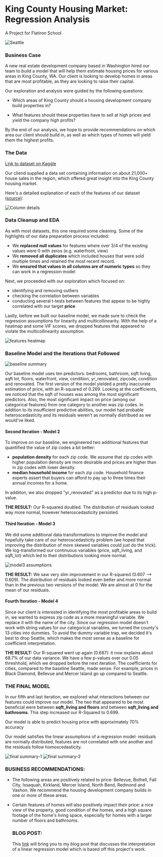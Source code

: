 # King County Housing Market: Regression Analysis
A Project for Flatiron School

![Seattle](images/seattle.jpeg)

### Business Case

A new real estate development company based in Washington hired our team to build a model that will help them estimate housing prices for various areas in King County, WA. Our client is looking to develop homes in areas that are most profitable, as they are looking to raise their capital. 

Our exploration and analysis were guided by the following questions:

* Which areas of King County should a housing development company build properties in? 

* What features should these properties have to sell at high prices and yield the company high profits?

By the end of our analysis, we hope to provide recommendations on which area our client should build in, as well as which types of homes will yield them the highest profits.

### The Data

[Link to dataset on Kaggle](https://www.kaggle.com/harlfoxem/housesalesprediction)

Our cliend supplied a data set containing information on about 21,000+ house sales in the region, which offered great insight into the King County housing market. 

Here's a detailed explanation of each of the features of our dataset [(source)](https://www.slideshare.net/PawanShivhare1/predicting-king-county-house-prices): 

![Column details](images/headers-explained.png)

### Data Cleanup and EDA

As with most datasets, this one required some cleaning. Some of the highlights of our data preparation process included:

* We **replaced null values** for features where over 3/4 of the existing values were 0 with zeros (e.g. waterfront, view)
* We **removed all duplicates** which included houses that were sold multiple times and retained the most recent record. 
* We **ensured that values in all columns are of numeric types** so they can work in a regression model 

Next, we proceeded with our exploration which focused on:

* identifying and removing outliers
* checking the correlation between variables 
* conducting several t-tests between features that appear to be highly correlated with our target **price**

Lastly, before we built our baseline model, we made sure to check the regression assumptions for linearity and multicollinearity. 
With the help of a heatmap and some VIF scores, we dropped features that appeared to violate the multicollinearity assumption. 

![features heatmap](images/heatmap.png)

### Baseline Model and the Iterations that Followed

![baseline summary](images/baseline_model.png)

Our baseline model uses ten predictors: bedrooms, bathroom, sqft living, sqft lot, floors, waterfront, view, condition, yr_renovated, zipcode, condition and renovated. The first version of the model yielded a pretty inaccurate estimation of price, with an R-squared of 0.269. Looking at the coefficients, we noticed that the sqft of houses was among the most significant predictors. Also, the most significant impact on price (among our categorical features) from one category to another was zip codes. In addition to its insufficient predictive abilities, our model had probable heteroscedasticity and its residuals weren't as normally distribued as we would've liked.

#### Second Iteration - Model 2

To improve on our baseline, we engineered two additional features that quantified the value of zip codes a bit better: 

 * **population density** for each zip code. We assume that zip codes with higher population density are more desirable and prices are higher than in zip codes with lower density.
 * **median household income** for each zip code. Household finance experts assert that buyers can afford to pay up to three times their annual incomes for a home.

In addiiton, we also dropped "yr_renovated" as a predictor due to its high p-value. 

**THE RESULT:** Our R-squared doubled. The distribution of residuals looked way more normal, however heteroscedasticity persisted. 

#### Third Iteration - Model 3

We did some additional data transformations to improve the model and hopefully take care of our heteroscedasticity problem (we hoped that improving the distribution of more skewed variables could just do the trick). We log-transformed our continuous variables (price, sqft_living, and sqft_lot) which led to their distributions looking more normal.
 
  ![model3 assumptions](images/model_4_assumptions.png)
 
 **THE RESULT:** We saw very slim improvement in our R-squared (0.607 --> 0.609). The distribution of residuals looked even better and more normal than in the previous two versions of the model. We are almost at 0 for the mean of our residuals. 


#### Fourth Iteration - Model 4

Since our client is interested in identifying the most profitable areas to build in, we wanted to express zip code as a more meaningful variable. We replace it with the name of the city. Since our regression model doesn't work with string values for our categorical variables, we turned the county's 13 cities into dummies. To avoid the dummy variable trap, we decided it's best to drop Seattle, which makes the most sense as a baseline for coefficient interpretation.


**THE RESULT:** Our R-squared went up again (0.687): it now explains about 68.7% of our data variance. We have a few p-values over our 0.05 threshhold, which we dropped before the next iteration. The coefficients for cities, compared to the baseline Seattle, made sense. For example, prices in Black Diamond, Bellevue and Mercer Island go up compared to Seattle.




### THE FINAL MODEL 

In our fifth and last iteration, we explored what interactions between our features could improve our model. The two that appeared to be most beneficial were between **sqft_living and floors** and between **sqft_living and bathrooms**. This step increased our R-Squared to 0.699.

Our model is able to predict housing price with approximately 70% accuracy

Our model satisfies the linear assumptions of a regression model: residuals are normally distributed, features are not correlated with one another and the residuals follow homoscedasticity.

 ![final summary-1](images/final-summary-1.png)
 ![final summary-2](images/final-summary-2.png)
 
 ### BUSINESS RECOMMENDATIONS:
 
* The following areas are positively related to price: Bellevue, Bothell, Fall City, Issaquah, Kirkland, Mercer Island, North Bend, Redmond and Vashon. We recommend the housing development company builds in one or more of these areas.  

* Certain features of homes will also positively impact their price: a nice view of the property, good condition of the homes, and a high square footage of the home's living space, especially for homes with a larger number of floors and bathrooms.

  ### BLOG POST:
  This [link](https://adinasteinman.medium.com/analyzing-a-linear-regression-result-d98c4090f6af) will bring you to my blog post that discusses the interpretation of a linear regression model which is based off this project's work.


 

